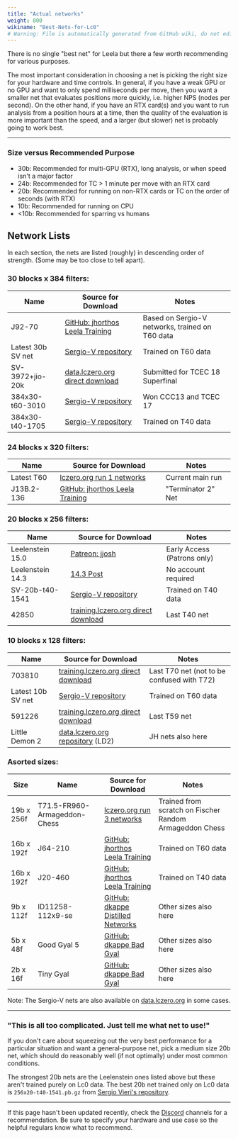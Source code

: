 ```yaml
---
title: "Actual networks"
weight: 800
wikiname: "Best-Nets-for-Lc0"
# Warning: File is automatically generated from GitHub wiki, do not edit by hand.
---
```

There is no single "best net" for Leela but there a few worth recommending for various purposes. 

The most important consideration in choosing a net is picking the right size for your hardware and time controls. In general, if you have a weak GPU or no GPU and want to only spend milliseconds per move, then you want a smaller net that evaluates positions more quickly, i.e. higher NPS (nodes per second). On the other hand, if you have an RTX card(s) and you want to run analysis from a position hours at a time, then the quality of the evaluation is more important than the speed, and a larger (but slower) net is probably going to work best.

---

### Size versus Recommended Purpose
* 30b: Recommended for multi-GPU (RTX), long analysis, or when speed isn't a major factor
* 24b: Recommended for TC > 1 minute per move with an RTX card
* 20b: Recommended for running on non-RTX cards or TC on the order of seconds (with RTX)
* 10b: Recommended for running on CPU
* <10b: Recommended for sparring vs humans

## Network Lists

In each section, the nets are listed (roughly) in descending order of strength. (Some may be too close to tell apart).


### 30 blocks x 384 filters:
| Name             | Source for Download               | Notes            |
|------------------|-----------------------------------|------------------|
| J92-70           | [GitHub: jhorthos Leela Training](https://github.com/jhorthos/lczero-training/wiki/Leela-Training) | Based on Sergio-V networks, trained on T60 data |
| Latest 30b SV net | [Sergio-V repository](https://www.comp.nus.edu.sg/~sergio-v/t60/384x30/) | Trained on T60 data |
| SV-3972+jio-20k | [data.lczero.org direct download](http://data.lczero.org/files/networks-contrib/384x30-3972-swa-20000.pb.gz) | Submitted for TCEC 18 Superfinal |
| 384x30-t60-3010 | [Sergio-V repository](https://www.comp.nus.edu.sg/~sergio-v/t60/384x30/) | Won CCC13 and TCEC 17 |
| 384x30-t40-1705| [Sergio-V repository](https://www.comp.nus.edu.sg/~sergio-v/t40/384x30/) | Trained on T40 data |


### 24 blocks x 320 filters:
| Name             | Source for Download               | Notes            |
|------------------|-----------------------------------|------------------|
| Latest T60       | [lczero.org run 1 networks](https://training.lczero.org/networks/1) | Current main run |
| J13B.2-136       | [GitHub: jhorthos Leela Training](https://github.com/jhorthos/lczero-training/wiki/Leela-Training) | "Terminator 2" Net |


### 20 blocks x 256 filters:
| Name             | Source for Download               | Notes            |
|------------------|-----------------------------------|------------------|
| Leelenstein 15.0 | [Patreon: jjosh](https://www.patreon.com/posts/leelenstein-15-0-38164065) | Early Access (Patrons only) |
| Leelenstein 14.3 | [14.3 Post](https://www.patreon.com/posts/ls-14-3-release-36263859) | No account required |
| SV-20b-t40-1541  | [Sergio-V repository](https://www.comp.nus.edu.sg/~sergio-v/t40/256x20/) | Trained on T40 data |
| 42850   | [training.lczero.org direct download](https://training.lczero.org/get_network?sha=00af53b081e80147172e6f281c01daf5ca19ada173321438914c730370aa4267) | Last T40 net |


### 10 blocks x 128 filters:
| Name             | Source for Download               | Notes            |
|------------------|-----------------------------------|------------------|
| 703810  | [training.lczero.org direct download](https://training.lczero.org/get_network?sha=b30e742bcfd905815e0e7dbd4e1bafb41ade748f85d006b8e28758f1a3107ae3) | Last T70 net (not to be confused with T72) |
| Latest 10b SV net  | [Sergio-V repository](https://www.comp.nus.edu.sg/~sergio-v/new/128x10-t60-2/) | Trained on T60 data |
| 591226  | [training.lczero.org direct download](https://training.lczero.org/get_network?sha=47e3f899519dc1bc95496a457b77730fce7b0b89b6187af5c01ecbbd02e88398) | Last T59 net |
| Little Demon 2 | [data.lczero.org repository](http://data.lczero.org/files/networks-contrib/) (LD2) | JH nets also here |


### Asorted sizes:
| Size   | Name             | Source for Download               | Notes            |
|--------|------------------|-----------------------------------|------------------|
| 19b x 256f | T71.5-FR960-Armageddon-Chess| [lczero.org run 3 networks](https://training.lczero.org/networks/3) | Trained from scratch on Fischer Random Armageddon Chess |
| 16b x 192f | J64-210          | [GitHub: jhorthos Leela Training](https://github.com/jhorthos/lczero-training/wiki/Leela-Training) | Trained on T60 data |
| 16b x 192f | J20-460          | [GitHub: jhorthos Leela Training](https://github.com/jhorthos/lczero-training/wiki/Leela-Training) | Trained on T40 data |
| 9b x 112f  | ID11258-112x9-se | [GitHub: dkappe Distilled Networks](https://github.com/dkappe/leela-chess-weights/wiki/Distilled-Networks) | Other sizes also here |
| 5b x 48f   | Good Gyal 5      | [GitHub: dkappe Bad Gyal](https://github.com/dkappe/leela-chess-weights/wiki/Bad-Gyal) | Other sizes also here |
| 2b x 16f   | Tiny Gyal        | [GitHub: dkappe Bad Gyal](https://github.com/dkappe/leela-chess-weights/wiki/Bad-Gyal) | Other sizes also here |


Note: The Sergio-V nets are also available on [data.lczero.org](http://data.lczero.org/files/networks-contrib/sergio-v/) in some cases.

---

### "This is all too complicated. Just tell me what net to use!"

If you don't care about squeezing out the very best performance for a particular situation and want a general-purpose net, pick a medium size 20b net, which should do reasonably well (if not optimally) under most common conditions.

The strongest 20b nets are the Leelenstein ones listed above but these aren't trained purely on Lc0 data. The best 20b net trained only on Lc0 data is `256x20-t40-1541.pb.gz` from [Sergio Vieri's repository](https://www.comp.nus.edu.sg/~sergio-v/t40/256x20/).

---

If this page hasn't been updated recently, check the [Discord](https://discord.gg/pKujYxD) channels for a recommendation. Be sure to specify your hardware and use case so the helpful regulars know what to recommend.